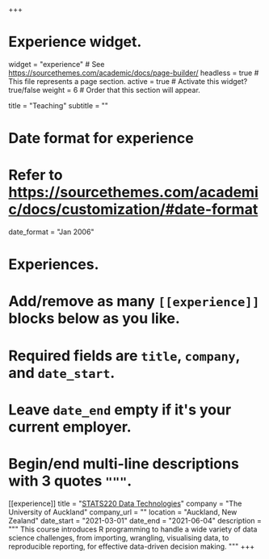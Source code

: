 +++
# Experience widget.
widget = "experience"  # See https://sourcethemes.com/academic/docs/page-builder/
headless = true  # This file represents a page section.
active = true  # Activate this widget? true/false
weight = 6  # Order that this section will appear.

title = "Teaching"
subtitle = ""

# Date format for experience
#   Refer to https://sourcethemes.com/academic/docs/customization/#date-format
date_format = "Jan 2006"

# Experiences.
#   Add/remove as many `[[experience]]` blocks below as you like.
#   Required fields are `title`, `company`, and `date_start`.
#   Leave `date_end` empty if it's your current employer.
#   Begin/end multi-line descriptions with 3 quotes `"""`.
[[experience]]
  title = "[STATS220 Data Technologies](http://stats220.earo.me)"
  company = "The University of Auckland"
  company_url = ""
  location = "Auckland, New Zealand"
  date_start = "2021-03-01"
  date_end = "2021-06-04"
  description = """
  This course introduces R programming to handle a wide variety of data science challenges, from importing, wrangling, visualising data, to reproducible reporting, for effective data-driven decision making.
  """
+++
